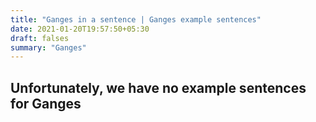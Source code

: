 ```yaml
---
title: "Ganges in a sentence | Ganges example sentences"
date: 2021-01-20T19:57:50+05:30
draft: falses
summary: "Ganges"
---
```

## Unfortunately, we have no example sentences for Ganges                 
